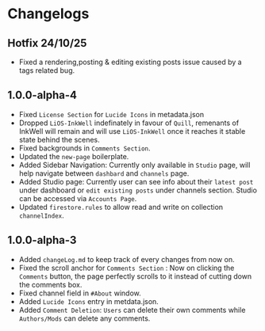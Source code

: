 # Changelogs

## Hotfix 24/10/25

- Fixed a rendering,posting & editing existing posts issue caused by a tags related bug.

## 1.0.0-alpha-4

- Fixed `License Section` for `Lucide Icons` in metadata.json
- Dropped `LiOS-InkWell` indefinately in favour of `Quill`, remenants of InkWell will remain and will use `LiOS-InkWell` once it reaches it stable state behind the scenes.
- Fixed backgrounds in `Comments Section`.
- Updated the `new-page` boilerplate.
- Added Sidebar Navigation: Currently only available in `Studio` page, will help navigate between `dashbard` and `channels` page.
- Added Studio page: Currently user can see info about their `latest post` under dashboard or `edit existing posts` under channels section. Studio can be accessed via `Accounts Page`.
- Updated `firestore.rules` to allow read and write on collection `channelIndex`.

## 1.0.0-alpha-3

- Added `changeLog.md` to keep track of every changes from now on.
- Fixed the scroll anchor for `Comments Section` : Now on clicking the `Comments` button, the page perfectly scrolls to it instead of cutting down the comments box.
- Fixed channel field in `#About` window.
- Added `Lucide Icons` entry in metdata.json.
- Added `Comment Deletion`: `Users` can delete their own comments while `Authors/Mods` can delete any comments.
